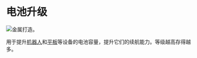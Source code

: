 # 电池升级

![金属打造。](oredict:oc:batteryUpgrade1)

用于提升[机器人](../block/robot.md)和[平板](tablet.md)等设备的电池容量，提升它们的续航能力。等级越高存得越多。
